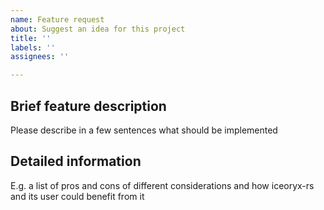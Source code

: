 ```yaml
---
name: Feature request
about: Suggest an idea for this project
title: ''
labels: ''
assignees: ''

---
```


## Brief feature description

Please describe in a few sentences what should be implemented

## Detailed information

E.g. a list of pros and cons of different considerations and how iceoryx-rs and its user could benefit from it
